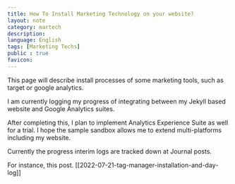 ```yaml
---
title: How To Install Marketing Technology on your website?
layout: note
category: martech
description:
language: English
tags: [Marketing Techs]  
public : true
favicon: 
---
```


This page will describe install processes of some marketing tools, such as target or google analytics. 

I am currently logging my progress of integrating between my Jekyll based website and Google Analytics suites. 

After completing this, I plan to implement Analytics Experience Suite as well for a trial. I hope the sample sandbox allows me to extend multi-platforms including my website. 

Currently the progress interim logs are tracked down at Journal posts. 

For instance, this post. [[2022-07-21-tag-manager-installation-and-day-log]]